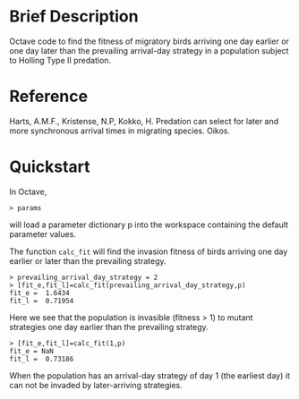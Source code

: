 # Brief Description

Octave code to find the fitness of migratory birds arriving one day earlier or one day later than the prevailing arrival-day strategy in a population subject to Holling Type II predation.

# Reference

Harts, A.M.F., Kristense, N.P, Kokko, H. Predation can select for later and more synchronous arrival times in migrating species. Oikos.

# Quickstart

In Octave,

```> params```

will load a parameter dictionary p into the workspace containing the default parameter values. 

The function ```calc_fit``` will find the invasion fitness of birds arriving one day earlier or later than the prevailing strategy.

```
> prevailing_arrival_day_strategy = 2
> [fit_e,fit_l]=calc_fit(prevailing_arrival_day_strategy,p)
fit_e =  1.6434
fit_l =  0.71954
```

Here we see that the population is invasible (fitness > 1) to mutant strategies one day earlier than the prevailing strategy.
```
> [fit_e,fit_l]=calc_fit(1,p)
fit_e = NaN
fit_l =  0.73186
```
When the population has an arrival-day strategy of day 1 (the earliest day) it can not be invaded by later-arriving strategies.



